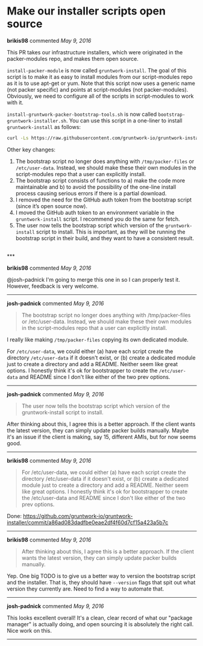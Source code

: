 # Make our installer scripts open source

**brikis98** commented *May 9, 2016*

This PR takes our infrastructure installers, which were originated in the packer-modules repo, and makes them open source. 

`install-packer-module` is now called `gruntwork-install`. The goal of this script is to make it as easy to install modules from our script-modules repo as it is to use apt-get or yum. Note that this script now uses a generic name (not packer specific) and points at script-modules (not packer-modules). Obviously, we need to configure all of the scripts in script-modules to work with it.

`install-gruntwork-packer-bootstrap-tools.sh` is now called `bootstrap-gruntwork-installer.sh`. You can use this script in a one-liner to install `gruntwork-install` as follows: 

``` bash
curl -Ls https://raw.githubusercontent.com/gruntwork-io/gruntwork-installer/master/bootstrap-gruntwork-installer.sh | bash -s --version=0.0.1
```

Other key changes:
1. The bootstrap script no longer does anything with `/tmp/packer-files` or `/etc/user-data`. Instead, we should make these their own modules in the script-modules repo that a user can explicitly install.
2. The bootstrap script consists of functions to a) make the code more maintainable and b) to avoid the possibility of the one-line install process causing serious errors if there is a partial download.
3. I removed the need for the GitHub auth token from the bootstrap script (since it’s open source now).
4. I moved the GitHub auth token to an environment variable in the `gruntwork-install` script. I recommend you do the same for fetch.
5. The user now tells the bootstrap script which version of the `gruntwork-install` script to install. This is important, as they will be running the bootstrap script in their build, and they want to have a consistent result. 

<br />
***


**brikis98** commented *May 9, 2016*

@josh-padnick I'm going to merge this one in so I can properly test it. However, feedback is very welcome.

***

**josh-padnick** commented *May 9, 2016*

> The bootstrap script no longer does anything with /tmp/packer-files or /etc/user-data. Instead, we should make these their own modules in the script-modules repo that a user can explicitly install.

I really like making `/tmp/packer-files` copying its own dedicated module.

For `/etc/user-data`, we could either (a) have each script create the directory `/etc/user-data` if it doesn't exist, or (b) create a dedicated module just to create a directory and add a README. Neither seem like great options. I honestly think it's ok for bootstrapper to create the `/etc/user-data` and README since I don't like either of the two prev options.

***

**josh-padnick** commented *May 9, 2016*

> The user now tells the bootstrap script which version of the gruntwork-install script to install.

After thinking about this, I agree this is a better approach. If the client wants the latest version, they can simply update packer builds manually. Maybe it's an issue if the client is making, say 15, different AMIs, but for now seems good.

***

**brikis98** commented *May 9, 2016*

> For /etc/user-data, we could either (a) have each script create the directory /etc/user-data if it doesn't exist, or (b) create a dedicated module just to create a directory and add a README. Neither seem like great options. I honestly think it's ok for bootstrapper to create the /etc/user-data and README since I don't like either of the two prev options.

Done: https://github.com/gruntwork-io/gruntwork-installer/commit/a86ad083dadfbe0eae2df4f60d7cf15a423a5b7c

***

**brikis98** commented *May 9, 2016*

> After thinking about this, I agree this is a better approach. If the client wants the latest version, they can simply update packer builds manually.

Yep. One big TODO is to give us a better way to version the bootstrap script and the installer. That is, they should have `--version` flags that spit out what version they currently are. Need to find a way to automate that.

***

**josh-padnick** commented *May 9, 2016*

This looks excellent overall! It's a clean, clear record of what our "package manager" is actually doing, and open sourcing it is absolutely the right call.  Nice work on this. 

***

